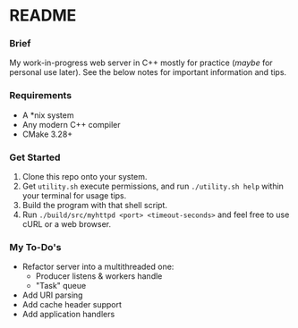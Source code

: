 # README

### Brief
My work-in-progress web server in C++ mostly for practice (_maybe_ for personal use later). See the below notes for important information and tips.

### Requirements
 - A *nix system
 - Any modern C++ compiler
 - CMake 3.28+

### Get Started
 1. Clone this repo onto your system.
 2. Get `utility.sh` execute permissions, and run `./utility.sh help` within your terminal for usage tips.
 3. Build the program with that shell script.
 4. Run `./build/src/myhttpd <port> <timeout-seconds>` and feel free to use cURL or a web browser.

### My To-Do's
 - Refactor server into a multithreaded one:
    - Producer listens & workers handle
    - "Task" queue
 - Add URI parsing
 - Add cache header support
 - Add application handlers

